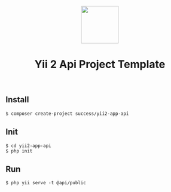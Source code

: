 <p align="center">
    <a href="https://github.com/yiisoft" target="_blank">
        <img src="https://avatars0.githubusercontent.com/u/993323" height="100px">
    </a>
    <h1 align="center">Yii 2 Api Project Template</h1>
    <br>
</p>

## Install

```
$ composer create-project success/yii2-app-api
```

## Init

```
$ cd yii2-app-api
$ php init
```

## Run

```
$ php yii serve -t @api/public
```
